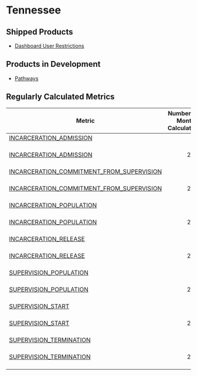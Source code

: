 # Tennessee

## Shipped Products

  - [Dashboard User Restrictions](../products/dashboard_user_restrictions/dashboard_user_restrictions_summary.md)

## Products in Development

  - [Pathways](../products/pathways/pathways_summary.md)

## Regularly Calculated Metrics

|                                                        **Metric**                                                        |**Number of Months Calculated**|**Calculation Frequency**|
|--------------------------------------------------------------------------------------------------------------------------|------------------------------:|-------------------------|
|[INCARCERATION_ADMISSION](../metrics/incarceration/incarceration_admission_metrics.md)                                    |                             36|daily                    |
|[INCARCERATION_ADMISSION](../metrics/incarceration/incarceration_admission_metrics.md)                                    |                            240|triggered by code changes|
|[INCARCERATION_COMMITMENT_FROM_SUPERVISION](../metrics/incarceration/incarceration_commitment_from_supervision_metrics.md)|                             36|daily                    |
|[INCARCERATION_COMMITMENT_FROM_SUPERVISION](../metrics/incarceration/incarceration_commitment_from_supervision_metrics.md)|                            240|triggered by code changes|
|[INCARCERATION_POPULATION](../metrics/incarceration/incarceration_population_metrics.md)                                  |                             36|daily                    |
|[INCARCERATION_POPULATION](../metrics/incarceration/incarceration_population_metrics.md)                                  |                            240|triggered by code changes|
|[INCARCERATION_RELEASE](../metrics/incarceration/incarceration_release_metrics.md)                                        |                             36|daily                    |
|[INCARCERATION_RELEASE](../metrics/incarceration/incarceration_release_metrics.md)                                        |                            240|triggered by code changes|
|[SUPERVISION_POPULATION](../metrics/supervision/supervision_population_metrics.md)                                        |                             36|daily                    |
|[SUPERVISION_POPULATION](../metrics/supervision/supervision_population_metrics.md)                                        |                            240|triggered by code changes|
|[SUPERVISION_START](../metrics/supervision/supervision_start_metrics.md)                                                  |                             36|daily                    |
|[SUPERVISION_START](../metrics/supervision/supervision_start_metrics.md)                                                  |                            240|triggered by code changes|
|[SUPERVISION_TERMINATION](../metrics/supervision/supervision_termination_metrics.md)                                      |                             36|daily                    |
|[SUPERVISION_TERMINATION](../metrics/supervision/supervision_termination_metrics.md)                                      |                            240|triggered by code changes|
